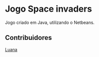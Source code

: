 # Jogo Space invaders

Jogo criado em Java, utilizando o Netbeans.

## Contribuidores

[Luana](https://github.com/anabelly)
